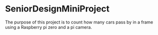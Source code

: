 # SeniorDesignMiniProject

The purpose of this project is to count how many cars pass by in a frame using a Raspberry pi zero and a pi camera. 
